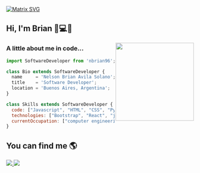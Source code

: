 [![Matrix SVG](https://raw.githubusercontent.com/rodrigograca31/rodrigograca31/master/matrix.svg)](https://www.youtube.com/watch?v=SDkAGkd4NLc)

## Hi, I'm Brian 👋💻👦
<img align='right' src="https://media.giphy.com/media/M9gbBd9nbDrOTu1Mqx/giphy.gif" width="210">


### A little about me in code...  
```js
import SoftwareDeveloper from 'nbrian96';

class Bio extends SoftwareDeveloper {
  name     = 'Nelson Brian Avila Solano';
  title    = 'Software Developer';
  location = 'Buenos Aires, Argentina';
}

class Skills extends SoftwareDeveloper {
  code: ["Javascript", "HTML", "CSS", "Python", "Java", "PHP"];   
  technologies: ["Bootstrap", "React", "jQuery", "MySQL"];   
  currentOccupation: ["computer engineering student at the UBA, open to job opportunities"];
}
```

## You can find me 🌎

<p align="left">
  <a href="https://www.linkedin.com/in/nelsonavilasolano96/">
    <img src="https://www.vectorlogo.zone/logos/linkedin/linkedin-ar21.svg">
  </a>
  
  <a href="https://www.instagram.com/nbrian96/?hl=es">
    <img src="https://www.vectorlogo.zone/logos/instagram/instagram-ar21.svg">
  </a> 
</p>

<!--
**nbrian96/nbrian96** is a ✨ _special_ ✨ repository because its `README.md` (this file) appears on your GitHub profile.

Here are some ideas to get you started:

- 🔭 I’m currently working on ...
- 🌱 I’m currently learning ...
- 👯 I’m looking to collaborate on ...
- 🤔 I’m looking for help with ...
- 💬 Ask me about ...
- 📫 How to reach me: ...
- 😄 Pronouns: ...
- ⚡ Fun fact: ...
-->
